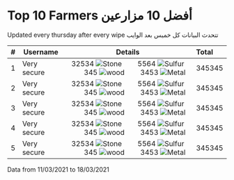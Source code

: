 # Top 10 Farmers أفضل 10 مزارعين

Updated every thursday after every wipe تتحدث البيانات كل خميس بعد الوايب

| #    | Username            | Details                             |  Total |
|-----------:|---------------------|:-----------------------------------------:|:-----|
| 1  | Very secure         | 32534 ![Stone](https://i.imgur.com/yWuU5wX.png)   5564 ![Sulfur](https://i.imgur.com/qIHMHQf.png)   345 ![wood](https://i.imgur.com/ukswZN1.png)   3453 ![Metal](https://i.imgur.com/HhkZJFa.png)                 | 345345 |
| 2  | Very secure         | 32534 ![Stone](https://i.imgur.com/yWuU5wX.png)   5564 ![Sulfur](https://i.imgur.com/qIHMHQf.png)   345 ![wood](https://i.imgur.com/ukswZN1.png)   3453 ![Metal](https://i.imgur.com/HhkZJFa.png)                 | 345345 |
| 3  | Very secure         | 32534 ![Stone](https://i.imgur.com/yWuU5wX.png)   5564 ![Sulfur](https://i.imgur.com/qIHMHQf.png)   345 ![wood](https://i.imgur.com/ukswZN1.png)   3453 ![Metal](https://i.imgur.com/HhkZJFa.png)                 | 345345 |
| 4  | Very secure         | 32534 ![Stone](https://i.imgur.com/yWuU5wX.png)   5564 ![Sulfur](https://i.imgur.com/qIHMHQf.png)   345 ![wood](https://i.imgur.com/ukswZN1.png)   3453 ![Metal](https://i.imgur.com/HhkZJFa.png)                 | 345345 |
| 5  | Very secure         | 32534 ![Stone](https://i.imgur.com/yWuU5wX.png)   5564 ![Sulfur](https://i.imgur.com/qIHMHQf.png)   345 ![wood](https://i.imgur.com/ukswZN1.png)   3453 ![Metal](https://i.imgur.com/HhkZJFa.png)                 | 345345 |

Data from 11/03/2021 to 18/03/2021
